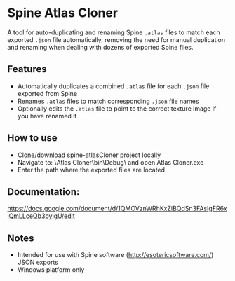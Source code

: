 # Spine Atlas Cloner

A tool for auto-duplicating and renaming Spine `.atlas` files to match each exported `.json` file automatically, removing the need for manual duplication and renaming when dealing with dozens of exported Spine files.

## Features
- Automatically duplicates a combined `.atlas` file for each `.json` file exported from Spine
- Renames `.atlas` files to match corresponding `.json` file names
- Optionally edits the `.atlas` file to point to the correct texture image if you have renamed it

## How to use  
- Clone/download spine-atlasCloner project locally  
- Navigate to: \Atlas Cloner\bin\Debug\ and open Atlas Cloner.exe  
- Enter the path where the exported files are located

## Documentation:  
https://docs.google.com/document/d/1QMOVznWRhKxZiBQdSn3FAsIgFR6xlQmLLceQb3byigU/edit

## Notes
- Intended for use with Spine software (http://esotericsoftware.com/) JSON exports
- Windows platform only
